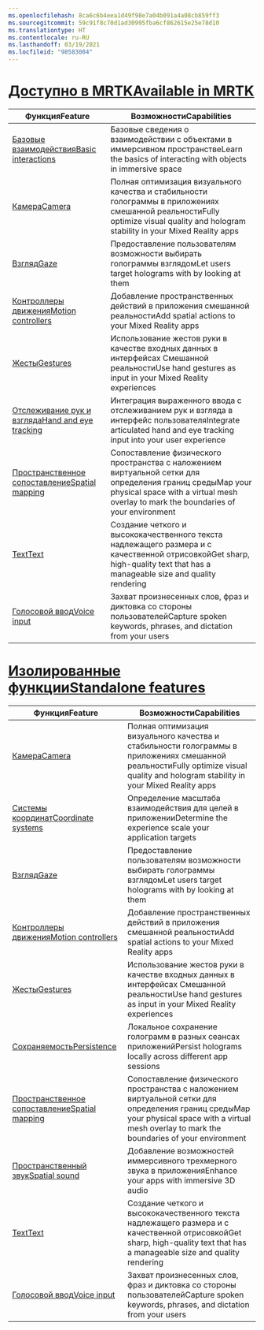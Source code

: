 ```yaml
---
ms.openlocfilehash: 8ca6c6b4eea1d49f98e7a04b091a4a08cb859ff3
ms.sourcegitcommit: 59c91f8c70d1ad30995fba6cf862615e25e78d10
ms.translationtype: HT
ms.contentlocale: ru-RU
ms.lasthandoff: 03/19/2021
ms.locfileid: "98583004"
---
```

# <a name="available-in-mrtk"></a>[<span data-ttu-id="46ed9-101">Доступно в MRTK</span><span class="sxs-lookup"><span data-stu-id="46ed9-101">Available in MRTK</span></span>](#tab/mrtk)

|  <span data-ttu-id="46ed9-102">Функция</span><span class="sxs-lookup"><span data-stu-id="46ed9-102">Feature</span></span>  |  <span data-ttu-id="46ed9-103">Возможности</span><span class="sxs-lookup"><span data-stu-id="46ed9-103">Capabilities</span></span>  |
| --- | --- |
| [<span data-ttu-id="46ed9-104">Базовые взаимодействия</span><span class="sxs-lookup"><span data-stu-id="46ed9-104">Basic interactions</span></span>](../unity/mrtk-101.md) | <span data-ttu-id="46ed9-105">Базовые сведения о взаимодействии с объектами в иммерсивном пространстве</span><span class="sxs-lookup"><span data-stu-id="46ed9-105">Learn the basics of interacting with objects in immersive space</span></span> |
| [<span data-ttu-id="46ed9-106">Камера</span><span class="sxs-lookup"><span data-stu-id="46ed9-106">Camera</span></span>](../unity/camera-in-unity.md) | <span data-ttu-id="46ed9-107">Полная оптимизация визуального качества и стабильности голограммы в приложениях смешанной реальности</span><span class="sxs-lookup"><span data-stu-id="46ed9-107">Fully optimize visual quality and hologram stability in your Mixed Reality apps</span></span> |
| [<span data-ttu-id="46ed9-108">Взгляд</span><span class="sxs-lookup"><span data-stu-id="46ed9-108">Gaze</span></span>](../unity/gaze-in-unity.md) | <span data-ttu-id="46ed9-109">Предоставление пользователям возможности выбирать голограммы взглядом</span><span class="sxs-lookup"><span data-stu-id="46ed9-109">Let users target holograms with by looking at them</span></span> |
| [<span data-ttu-id="46ed9-110">Контроллеры движения</span><span class="sxs-lookup"><span data-stu-id="46ed9-110">Motion controllers</span></span>](../unity/motion-controllers-in-unity.md) | <span data-ttu-id="46ed9-111">Добавление пространственных действий в приложения смешанной реальности</span><span class="sxs-lookup"><span data-stu-id="46ed9-111">Add spatial actions to your Mixed Reality apps</span></span> |
| [<span data-ttu-id="46ed9-112">Жесты</span><span class="sxs-lookup"><span data-stu-id="46ed9-112">Gestures</span></span>](../unity/gestures-in-unity.md) | <span data-ttu-id="46ed9-113">Использование жестов руки в качестве входных данных в интерфейсах Смешанной реальности</span><span class="sxs-lookup"><span data-stu-id="46ed9-113">Use hand gestures as input in your Mixed Reality experiences</span></span> |
| [<span data-ttu-id="46ed9-114">Отслеживание рук и взгляда</span><span class="sxs-lookup"><span data-stu-id="46ed9-114">Hand and eye tracking</span></span>](../unity/hand-eye-in-unity.md) | <span data-ttu-id="46ed9-115">Интеграция выраженного ввода с отслеживанием рук и взгляда в интерфейс пользователя</span><span class="sxs-lookup"><span data-stu-id="46ed9-115">Integrate articulated hand and eye tracking input into your user experience</span></span> |
| [<span data-ttu-id="46ed9-116">Пространственное сопоставление</span><span class="sxs-lookup"><span data-stu-id="46ed9-116">Spatial mapping</span></span>](../unity/spatial-mapping-in-unity.md) | <span data-ttu-id="46ed9-117">Сопоставление физического пространства с наложением виртуальной сетки для определения границ среды</span><span class="sxs-lookup"><span data-stu-id="46ed9-117">Map your physical space with a virtual mesh overlay to mark the boundaries of your environment</span></span> |
| [<span data-ttu-id="46ed9-118">Text</span><span class="sxs-lookup"><span data-stu-id="46ed9-118">Text</span></span>](../unity/text-in-unity.md) | <span data-ttu-id="46ed9-119">Создание четкого и высококачественного текста надлежащего размера и с качественной отрисовкой</span><span class="sxs-lookup"><span data-stu-id="46ed9-119">Get sharp, high-quality text that has a manageable size and quality rendering</span></span> |
| [<span data-ttu-id="46ed9-120">Голосовой ввод</span><span class="sxs-lookup"><span data-stu-id="46ed9-120">Voice input</span></span>](../unity/voice-input-in-unity.md) | <span data-ttu-id="46ed9-121">Захват произнесенных слов, фраз и диктовка со стороны пользователей</span><span class="sxs-lookup"><span data-stu-id="46ed9-121">Capture spoken keywords, phrases, and dictation from your users</span></span>|

# <a name="standalone-features"></a>[<span data-ttu-id="46ed9-122">Изолированные функции</span><span class="sxs-lookup"><span data-stu-id="46ed9-122">Standalone features</span></span>](#tab/standalone)

|  <span data-ttu-id="46ed9-123">Функция</span><span class="sxs-lookup"><span data-stu-id="46ed9-123">Feature</span></span>  |  <span data-ttu-id="46ed9-124">Возможности</span><span class="sxs-lookup"><span data-stu-id="46ed9-124">Capabilities</span></span>  |
| --- | --- |
| [<span data-ttu-id="46ed9-125">Камера</span><span class="sxs-lookup"><span data-stu-id="46ed9-125">Camera</span></span>](../unity/camera-in-unity.md) | <span data-ttu-id="46ed9-126">Полная оптимизация визуального качества и стабильности голограммы в приложениях смешанной реальности</span><span class="sxs-lookup"><span data-stu-id="46ed9-126">Fully optimize visual quality and hologram stability in your Mixed Reality apps</span></span> |
| [<span data-ttu-id="46ed9-127">Системы координат</span><span class="sxs-lookup"><span data-stu-id="46ed9-127">Coordinate systems</span></span>](../unity/coordinate-systems-in-unity.md) | <span data-ttu-id="46ed9-128">Определение масштаба взаимодействия для целей в приложении</span><span class="sxs-lookup"><span data-stu-id="46ed9-128">Determine the experience scale your application targets</span></span> |
| [<span data-ttu-id="46ed9-129">Взгляд</span><span class="sxs-lookup"><span data-stu-id="46ed9-129">Gaze</span></span>](../unity/gaze-in-unity.md) | <span data-ttu-id="46ed9-130">Предоставление пользователям возможности выбирать голограммы взглядом</span><span class="sxs-lookup"><span data-stu-id="46ed9-130">Let users target holograms with by looking at them</span></span> |
| [<span data-ttu-id="46ed9-131">Контроллеры движения</span><span class="sxs-lookup"><span data-stu-id="46ed9-131">Motion controllers</span></span>](../unity/motion-controllers-in-unity.md) | <span data-ttu-id="46ed9-132">Добавление пространственных действий в приложения смешанной реальности</span><span class="sxs-lookup"><span data-stu-id="46ed9-132">Add spatial actions to your Mixed Reality apps</span></span> |
| [<span data-ttu-id="46ed9-133">Жесты</span><span class="sxs-lookup"><span data-stu-id="46ed9-133">Gestures</span></span>](../unity/gestures-in-unity.md) | <span data-ttu-id="46ed9-134">Использование жестов руки в качестве входных данных в интерфейсах Смешанной реальности</span><span class="sxs-lookup"><span data-stu-id="46ed9-134">Use hand gestures as input in your Mixed Reality experiences</span></span> |
| [<span data-ttu-id="46ed9-135">Сохраняемость</span><span class="sxs-lookup"><span data-stu-id="46ed9-135">Persistence</span></span>](../unity/persistence-in-unity.md) | <span data-ttu-id="46ed9-136">Локальное сохранение голограмм в разных сеансах приложений</span><span class="sxs-lookup"><span data-stu-id="46ed9-136">Persist holograms locally across different app sessions</span></span> |
| [<span data-ttu-id="46ed9-137">Пространственное сопоставление</span><span class="sxs-lookup"><span data-stu-id="46ed9-137">Spatial mapping</span></span>](../unity/spatial-mapping-in-unity.md) | <span data-ttu-id="46ed9-138">Сопоставление физического пространства с наложением виртуальной сетки для определения границ среды</span><span class="sxs-lookup"><span data-stu-id="46ed9-138">Map your physical space with a virtual mesh overlay to mark the boundaries of your environment</span></span> |
| [<span data-ttu-id="46ed9-139">Пространственный звук</span><span class="sxs-lookup"><span data-stu-id="46ed9-139">Spatial sound</span></span>](../unity/spatial-sound-in-unity.md) | <span data-ttu-id="46ed9-140">Добавление возможностей иммерсивного трехмерного звука в приложения</span><span class="sxs-lookup"><span data-stu-id="46ed9-140">Enhance your apps with immersive 3D audio</span></span> |
| [<span data-ttu-id="46ed9-141">Text</span><span class="sxs-lookup"><span data-stu-id="46ed9-141">Text</span></span>](../unity/text-in-unity.md) | <span data-ttu-id="46ed9-142">Создание четкого и высококачественного текста надлежащего размера и с качественной отрисовкой</span><span class="sxs-lookup"><span data-stu-id="46ed9-142">Get sharp, high-quality text that has a manageable size and quality rendering</span></span> |
| [<span data-ttu-id="46ed9-143">Голосовой ввод</span><span class="sxs-lookup"><span data-stu-id="46ed9-143">Voice input</span></span>](../unity/voice-input-in-unity.md) | <span data-ttu-id="46ed9-144">Захват произнесенных слов, фраз и диктовка со стороны пользователей</span><span class="sxs-lookup"><span data-stu-id="46ed9-144">Capture spoken keywords, phrases, and dictation from your users</span></span>|